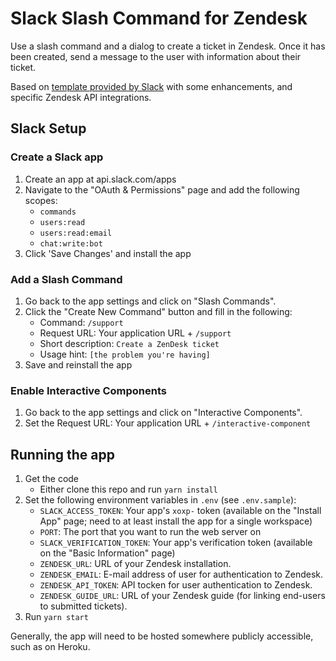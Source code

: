 # Slack Slash Command for Zendesk

Use a slash command and a dialog to create a ticket in Zendesk. Once it has been created, send a message to the user with information about their ticket.

Based on [template provided by Slack](https://github.com/slackapi/template-slash-command-and-dialogs) with some enhancements, and specific Zendesk API integrations.

## Slack Setup

### Create a Slack app

1. Create an app at api.slack.com/apps
1. Navigate to the "OAuth & Permissions" page and add the following scopes:
    * `commands`
    * `users:read`
    * `users:read:email`
    * `chat:write:bot`
1. Click 'Save Changes' and install the app

### Add a Slash Command

1. Go back to the app settings and click on "Slash Commands".
1. Click the "Create New Command" button and fill in the following:
    * Command: `/support`
    * Request URL: Your application URL + `/support`
    * Short description: `Create a ZenDesk ticket`
    * Usage hint: `[the problem you're having]`
1. Save and reinstall the app

### Enable Interactive Components

1. Go back to the app settings and click on "Interactive Components".
1. Set the Request URL: Your application URL + `/interactive-component`

## Running the app

1. Get the code
    * Either clone this repo and run `yarn install`
1. Set the following environment variables in `.env` (see `.env.sample`):
    * `SLACK_ACCESS_TOKEN`: Your app's `xoxp-` token (available on the "Install App" page; need to at least install the app for a single workspace)
    * `PORT`: The port that you want to run the web server on
    * `SLACK_VERIFICATION_TOKEN`: Your app's verification token (available on the "Basic Information" page)
    * `ZENDESK_URL`: URL of your Zendesk installation.
    * `ZENDESK_EMAIL`:  E-mail address of user for authentication to Zendesk.
    * `ZENDESK_API_TOKEN`:  API tocken for user authentication to Zendesk.
    * `ZENDESK_GUIDE_URL`: URL of your Zendesk guide (for linking end-users to submitted tickets).
1. Run `yarn start`

Generally, the app will need to be hosted somewhere publicly accessible, such as on Heroku.
